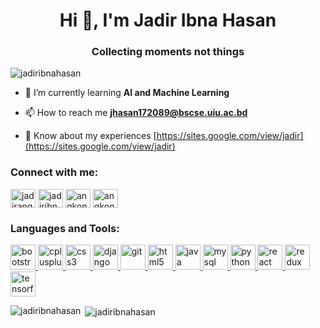 <h1 align="center">Hi 👋, I'm Jadir Ibna Hasan</h1>
<h3 align="center">Collecting moments not things</h3>

<p align="left"> <img src="https://komarev.com/ghpvc/?username=jadiribnahasan&label=Profile%20views&color=0e75b6&style=flat" alt="jadiribnahasan" /> </p>

- 🌱 I’m currently learning **AI and Machine Learning**

- 📫 How to reach me **jhasan172089@bscse.uiu.ac.bd**

- 📄 Know about my experiences [https://sites.google.com/view/jadir](https://sites.google.com/view/jadir)

<h3 align="left">Connect with me:</h3>
<p align="left">
<a href="https://fb.com/jadirangkon" target="blank"><img align="center" src="https://cdn.jsdelivr.net/npm/simple-icons@3.0.1/icons/facebook.svg" alt="jadirangkon" height="30" width="40" /></a>
<a href="https://instagram.com/jadiribnahasan" target="blank"><img align="center" src="https://cdn.jsdelivr.net/npm/simple-icons@3.0.1/icons/instagram.svg" alt="jadiribnahasan" height="30" width="40" /></a>
<a href="https://codeforces.com/profile/angkon" target="blank"><img align="center" src="https://cdn.jsdelivr.net/npm/simple-icons@3.0.1/icons/codeforces.svg" alt="angkon" height="30" width="40" /></a>
<a href="https://www.leetcode.com/angkon" target="blank"><img align="center" src="https://cdn.jsdelivr.net/npm/simple-icons@3.0.1/icons/leetcode.svg" alt="angkon" height="30" width="40" /></a>
</p>

<h3 align="left">Languages and Tools:</h3>
<p align="left"> <a href="https://getbootstrap.com" target="_blank"> <img src="https://devicons.github.io/devicon/devicon.git/icons/bootstrap/bootstrap-plain.svg" alt="bootstrap" width="40" height="40"/> </a> <a href="https://www.w3schools.com/cpp/" target="_blank"> <img src="https://devicons.github.io/devicon/devicon.git/icons/cplusplus/cplusplus-original.svg" alt="cplusplus" width="40" height="40"/> </a> <a href="https://www.w3schools.com/css/" target="_blank"> <img src="https://devicons.github.io/devicon/devicon.git/icons/css3/css3-original-wordmark.svg" alt="css3" width="40" height="40"/> </a> <a href="https://www.djangoproject.com/" target="_blank"> <img src="https://devicons.github.io/devicon/devicon.git/icons/django/django-original.svg" alt="django" width="40" height="40"/> </a> <a href="https://git-scm.com/" target="_blank"> <img src="https://www.vectorlogo.zone/logos/git-scm/git-scm-icon.svg" alt="git" width="40" height="40"/> </a> <a href="https://www.w3.org/html/" target="_blank"> <img src="https://devicons.github.io/devicon/devicon.git/icons/html5/html5-original-wordmark.svg" alt="html5" width="40" height="40"/> </a> <a href="https://www.java.com" target="_blank"> <img src="https://devicons.github.io/devicon/devicon.git/icons/java/java-original-wordmark.svg" alt="java" width="40" height="40"/> </a> <a href="https://www.mysql.com/" target="_blank"> <img src="https://devicons.github.io/devicon/devicon.git/icons/mysql/mysql-original-wordmark.svg" alt="mysql" width="40" height="40"/> </a> <a href="https://www.python.org" target="_blank"> <img src="https://devicons.github.io/devicon/devicon.git/icons/python/python-original.svg" alt="python" width="40" height="40"/> </a> <a href="https://reactjs.org/" target="_blank"> <img src="https://devicons.github.io/devicon/devicon.git/icons/react/react-original-wordmark.svg" alt="react" width="40" height="40"/> </a> <a href="https://redux.js.org" target="_blank"> <img src="https://devicons.github.io/devicon/devicon.git/icons/redux/redux-original.svg" alt="redux" width="40" height="40"/> </a> <a href="https://www.tensorflow.org" target="_blank"> <img src="https://www.vectorlogo.zone/logos/tensorflow/tensorflow-icon.svg" alt="tensorflow" width="40" height="40"/> </a> </p>

<p><img align="left" src="https://github-readme-stats.vercel.app/api/top-langs?username=jadiribnahasan&show_icons=true&locale=en&layout=compact" alt="jadiribnahasan" /></p>

<p>&nbsp;<img align="center" src="https://github-readme-stats.vercel.app/api?username=jadiribnahasan&show_icons=true&locale=en" alt="jadiribnahasan" /></p>
